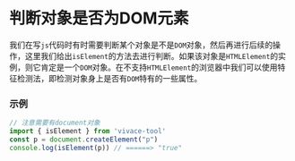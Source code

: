 # 判断对象是否为DOM元素

我们在写`js`代码时有时需要判断某个对象是不是`DOM`对象，然后再进行后续的操作，这里我们给出`isElement`的方法去进行判断。如果该对象是`HTMLElement`的实例，则它肯定是一个`DOM`对象。在不支持`HTMLElement`的浏览器中我们可以使用特征检测法，即检测对象身上是否有`DOM`特有的一些属性。

### 示例

```js
// 注意需要有document对象
import { isElement } from 'vivace-tool'
const p = document.createElement("p")
console.log(isElement(p)) // ======> "true"
```

